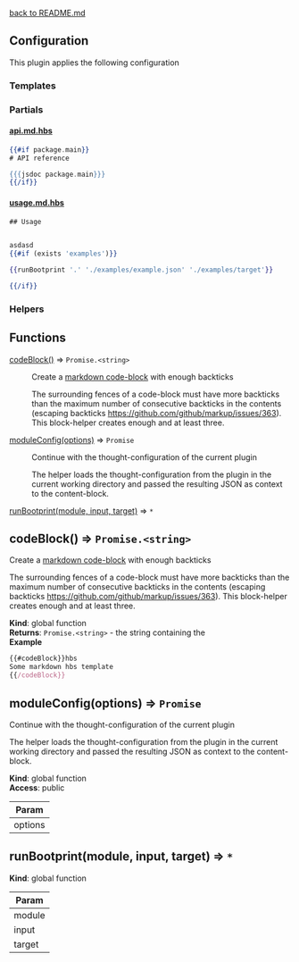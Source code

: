 [back to README.md](../README.md)

## Configuration 

This plugin applies the following configuration


### Templates



### Partials

#### [api.md.hbs](node_modules/thought-plugin-jsdoc/src/partials/api.md.hbs)

```hbs
{{#if package.main}}
# API reference

{{{jsdoc package.main}}}
{{/if}}

```
#### [usage.md.hbs](src/partials/usage.md.hbs)

```hbs
## Usage


asdasd
{{#if (exists 'examples')}}

{{runBootprint '.' './examples/example.json' './examples/target'}} 

{{/if}}
```


### Helpers

## Functions

<dl>
<dt><a href="#codeBlock">codeBlock()</a> ⇒ <code>Promise.&lt;string&gt;</code></dt>
<dd><p>Create a <a href="http://daringfireball.net/projects/markdown/syntax#code">markdown code-block</a> with enough backticks</p>
<p>The surrounding fences of a code-block must have more backticks than the maximum number of
consecutive backticks in the contents (escaping backticks <a href="https://github.com/github/markup/issues/363">https://github.com/github/markup/issues/363</a>).
This block-helper creates enough and at least three.</p>
</dd>
<dt><a href="#moduleConfig">moduleConfig(options)</a> ⇒ <code>Promise</code></dt>
<dd><p>Continue with the thought-configuration of the current plugin</p>
<p>The helper loads the thought-configuration from the plugin in the current
working directory and passed the resulting JSON as context to
the content-block.</p>
</dd>
<dt><a href="#runBootprint">runBootprint(module, input, target)</a> ⇒ <code>*</code></dt>
<dd></dd>
</dl>

<a name="codeBlock"></a>

## codeBlock() ⇒ <code>Promise.&lt;string&gt;</code>
Create a [markdown code-block](http://daringfireball.net/projects/markdown/syntax#code) with enough backticks

The surrounding fences of a code-block must have more backticks than the maximum number of
consecutive backticks in the contents (escaping backticks https://github.com/github/markup/issues/363).
This block-helper creates enough and at least three.

**Kind**: global function  
**Returns**: <code>Promise.&lt;string&gt;</code> - the string containing the  
**Example**  
```js
{{#codeBlock}}hbs
Some markdown hbs template
{{/codeBlock}}
```
<a name="moduleConfig"></a>

## moduleConfig(options) ⇒ <code>Promise</code>
Continue with the thought-configuration of the current plugin

The helper loads the thought-configuration from the plugin in the current
working directory and passed the resulting JSON as context to
the content-block.

**Kind**: global function  
**Access**: public  

| Param |
| --- |
| options | 

<a name="runBootprint"></a>

## runBootprint(module, input, target) ⇒ <code>\*</code>
**Kind**: global function  

| Param |
| --- |
| module | 
| input | 
| target | 


    
